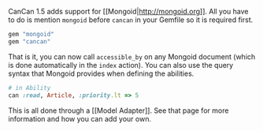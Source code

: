CanCan 1.5 adds support for [[Mongoid|http://mongoid.org]]. All you have to do is mention `mongoid` before `cancan` in your Gemfile so it is required first.

```ruby
gem "mongoid"
gem "cancan"
```

That is it, you can now call `accessible_by` on any Mongoid document (which is done automatically in the `index` action). You can also use the query syntax that Mongoid provides when defining the abilities.

```ruby
# in Ability
can :read, Article, :priority.lt => 5
```

This is all done through a [[Model Adapter]]. See that page for more information and how you can add your own.